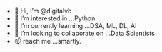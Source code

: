 - 👋 Hi, I’m @digitalvb
- 👀 I’m interested in ...Python
- 🌱 I’m currently learning ...DSA, ML, DL, AI
- 💞️ I’m looking to collaborate on ...Data Scientists
- 📫 reach me ...smartly.

<!---
digitalvb/digitalvb is a ✨ special ✨ repository because its `README.md` (this file) appears on your GitHub profile.
You can click the Preview link to take a look at your changes.
--->
